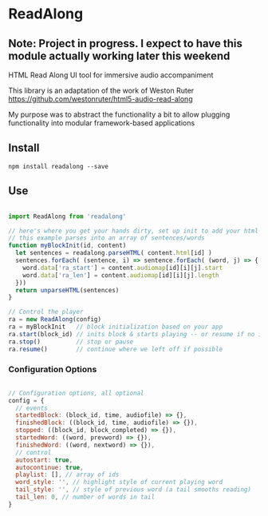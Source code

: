 # ReadAlong

## Note: Project in progress. I expect to have this module actually working later this weekend

HTML Read Along UI tool for immersive audio accompaniment

This library is an adaptation of the work of Weston Ruter https://github.com/westonruter/html5-audio-read-along

My purpose was to abstract the functionality a bit to allow plugging functionality into modular framework-based applications 

## Install

```npm install readalong --save```

## Use

```javascript

import ReadAlong from 'readalong'

// here's where you get your hands dirty, set up init to add your html blocks 
// this example parses into an array of sentences/words 
function myBlockInit(id, content) 
  let sentences = readalong.parseHTML( content.html[id] ) 
  sentences.forEach( (sentence, i) => sentence.forEach( (word, j) => {
    word.data['ra_start'] = content.audiomap[id][i][j].start
    word.data['ra_len'] = content.audiomap[id][i][j].length 
  }))
  return unparseHTML(sentences)
}

// Control the player
ra = new ReadAlong(config)
ra = myBlockInit   // block initialization based on your app
ra.start(block_id) // inits block & starts playing -- or resume if no id  
ra.stop()          // stop or pause
ra.resume()        // continue where we left off if possible

```

### Configuration Options

```javascript

// Configuration options, all optional
config = { 
  // events
  startedBlock: (block_id, time, audiofile) => {},
  finishedBlock: ((block_id, time, audiofile) => {}),
  stopped: ((block_id, block_completed) => {}),
  startedWord: ((word, prevword) => {}),
  finishedWord: ((word, nextword) => {}),
  // control
  autostart: true,
  autocontinue: true,
  playlist: [], // array of ids
  word_style: '', // highlight style of current playing word
  tail_style: '', // style of previous word (a tail smooths reading)
  tail_len: 0, // number of words in tail 
}

```


